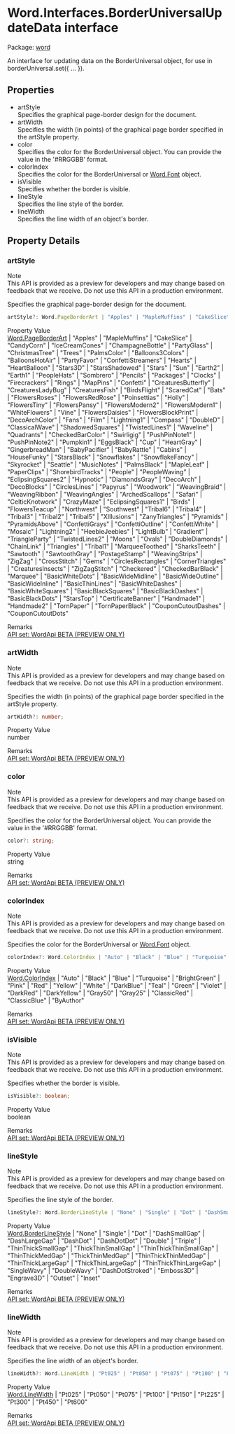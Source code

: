 # Word.Interfaces.BorderUniversalUpdateData interface

Package: [word](/en-us/javascript/api/word)

An interface for updating data on the BorderUniversal object, for use in borderUniversal.set({ ... }).

## Properties

- artStyle  
  Specifies the graphical page-border design for the document.
- artWidth  
  Specifies the width (in points) of the graphical page border specified in the artStyle property.
- color  
  Specifies the color for the BorderUniversal object. You can provide the value in the '#RRGGBB' format.
- colorIndex  
  Specifies the color for the BorderUniversal or [Word.Font](/en-us/javascript/api/word/word.font) object.
- isVisible  
  Specifies whether the border is visible.
- lineStyle  
  Specifies the line style of the border.
- lineWidth  
  Specifies the line width of an object's border.

## Property Details

### artStyle

Note  
This API is provided as a preview for developers and may change based on feedback that we receive. Do not use this API in a production environment.

Specifies the graphical page-border design for the document.

```typescript
artStyle?: Word.PageBorderArt | "Apples" | "MapleMuffins" | "CakeSlice" | "CandyCorn" | "IceCreamCones" | "ChampagneBottle" | "PartyGlass" | "ChristmasTree" | "Trees" | "PalmsColor" | "Balloons3Colors" | "BalloonsHotAir" | "PartyFavor" | "ConfettiStreamers" | "Hearts" | "HeartBalloon" | "Stars3D" | "StarsShadowed" | "Stars" | "Sun" | "Earth2" | "Earth1" | "PeopleHats" | "Sombrero" | "Pencils" | "Packages" | "Clocks" | "Firecrackers" | "Rings" | "MapPins" | "Confetti" | "CreaturesButterfly" | "CreaturesLadyBug" | "CreaturesFish" | "BirdsFlight" | "ScaredCat" | "Bats" | "FlowersRoses" | "FlowersRedRose" | "Poinsettias" | "Holly" | "FlowersTiny" | "FlowersPansy" | "FlowersModern2" | "FlowersModern1" | "WhiteFlowers" | "Vine" | "FlowersDaisies" | "FlowersBlockPrint" | "DecoArchColor" | "Fans" | "Film" | "Lightning1" | "Compass" | "DoubleD" | "ClassicalWave" | "ShadowedSquares" | "TwistedLines1" | "Waveline" | "Quadrants" | "CheckedBarColor" | "Swirligig" | "PushPinNote1" | "PushPinNote2" | "Pumpkin1" | "EggsBlack" | "Cup" | "HeartGray" | "GingerbreadMan" | "BabyPacifier" | "BabyRattle" | "Cabins" | "HouseFunky" | "StarsBlack" | "Snowflakes" | "SnowflakeFancy" | "Skyrocket" | "Seattle" | "MusicNotes" | "PalmsBlack" | "MapleLeaf" | "PaperClips" | "ShorebirdTracks" | "People" | "PeopleWaving" | "EclipsingSquares2" | "Hypnotic" | "DiamondsGray" | "DecoArch" | "DecoBlocks" | "CirclesLines" | "Papyrus" | "Woodwork" | "WeavingBraid" | "WeavingRibbon" | "WeavingAngles" | "ArchedScallops" | "Safari" | "CelticKnotwork" | "CrazyMaze" | "EclipsingSquares1" | "Birds" | "FlowersTeacup" | "Northwest" | "Southwest" | "Tribal6" | "Tribal4" | "Tribal3" | "Tribal2" | "Tribal5" | "XIllusions" | "ZanyTriangles" | "Pyramids" | "PyramidsAbove" | "ConfettiGrays" | "ConfettiOutline" | "ConfettiWhite" | "Mosaic" | "Lightning2" | "HeebieJeebies" | "LightBulb" | "Gradient" | "TriangleParty" | "TwistedLines2" | "Moons" | "Ovals" | "DoubleDiamonds" | "ChainLink" | "Triangles" | "Tribal1" | "MarqueeToothed" | "SharksTeeth" | "Sawtooth" | "SawtoothGray" | "PostageStamp" | "WeavingStrips" | "ZigZag" | "CrossStitch" | "Gems" | "CirclesRectangles" | "CornerTriangles" | "CreaturesInsects" | "ZigZagStitch" | "Checkered" | "CheckedBarBlack" | "Marquee" | "BasicWhiteDots" | "BasicWideMidline" | "BasicWideOutline" | "BasicWideInline" | "BasicThinLines" | "BasicWhiteDashes" | "BasicWhiteSquares" | "BasicBlackSquares" | "BasicBlackDashes" | "BasicBlackDots" | "StarsTop" | "CertificateBanner" | "Handmade1" | "Handmade2" | "TornPaper" | "TornPaperBlack" | "CouponCutoutDashes" | "CouponCutoutDots";
```

Property Value  
[Word.PageBorderArt](/en-us/javascript/api/word/word.pageborderart) | "Apples" | "MapleMuffins" | "CakeSlice" | "CandyCorn" | "IceCreamCones" | "ChampagneBottle" | "PartyGlass" | "ChristmasTree" | "Trees" | "PalmsColor" | "Balloons3Colors" | "BalloonsHotAir" | "PartyFavor" | "ConfettiStreamers" | "Hearts" | "HeartBalloon" | "Stars3D" | "StarsShadowed" | "Stars" | "Sun" | "Earth2" | "Earth1" | "PeopleHats" | "Sombrero" | "Pencils" | "Packages" | "Clocks" | "Firecrackers" | "Rings" | "MapPins" | "Confetti" | "CreaturesButterfly" | "CreaturesLadyBug" | "CreaturesFish" | "BirdsFlight" | "ScaredCat" | "Bats" | "FlowersRoses" | "FlowersRedRose" | "Poinsettias" | "Holly" | "FlowersTiny" | "FlowersPansy" | "FlowersModern2" | "FlowersModern1" | "WhiteFlowers" | "Vine" | "FlowersDaisies" | "FlowersBlockPrint" | "DecoArchColor" | "Fans" | "Film" | "Lightning1" | "Compass" | "DoubleD" | "ClassicalWave" | "ShadowedSquares" | "TwistedLines1" | "Waveline" | "Quadrants" | "CheckedBarColor" | "Swirligig" | "PushPinNote1" | "PushPinNote2" | "Pumpkin1" | "EggsBlack" | "Cup" | "HeartGray" | "GingerbreadMan" | "BabyPacifier" | "BabyRattle" | "Cabins" | "HouseFunky" | "StarsBlack" | "Snowflakes" | "SnowflakeFancy" | "Skyrocket" | "Seattle" | "MusicNotes" | "PalmsBlack" | "MapleLeaf" | "PaperClips" | "ShorebirdTracks" | "People" | "PeopleWaving" | "EclipsingSquares2" | "Hypnotic" | "DiamondsGray" | "DecoArch" | "DecoBlocks" | "CirclesLines" | "Papyrus" | "Woodwork" | "WeavingBraid" | "WeavingRibbon" | "WeavingAngles" | "ArchedScallops" | "Safari" | "CelticKnotwork" | "CrazyMaze" | "EclipsingSquares1" | "Birds" | "FlowersTeacup" | "Northwest" | "Southwest" | "Tribal6" | "Tribal4" | "Tribal3" | "Tribal2" | "Tribal5" | "XIllusions" | "ZanyTriangles" | "Pyramids" | "PyramidsAbove" | "ConfettiGrays" | "ConfettiOutline" | "ConfettiWhite" | "Mosaic" | "Lightning2" | "HeebieJeebies" | "LightBulb" | "Gradient" | "TriangleParty" | "TwistedLines2" | "Moons" | "Ovals" | "DoubleDiamonds" | "ChainLink" | "Triangles" | "Tribal1" | "MarqueeToothed" | "SharksTeeth" | "Sawtooth" | "SawtoothGray" | "PostageStamp" | "WeavingStrips" | "ZigZag" | "CrossStitch" | "Gems" | "CirclesRectangles" | "CornerTriangles" | "CreaturesInsects" | "ZigZagStitch" | "Checkered" | "CheckedBarBlack" | "Marquee" | "BasicWhiteDots" | "BasicWideMidline" | "BasicWideOutline" | "BasicWideInline" | "BasicThinLines" | "BasicWhiteDashes" | "BasicWhiteSquares" | "BasicBlackSquares" | "BasicBlackDashes" | "BasicBlackDots" | "StarsTop" | "CertificateBanner" | "Handmade1" | "Handmade2" | "TornPaper" | "TornPaperBlack" | "CouponCutoutDashes" | "CouponCutoutDots"

Remarks  
[API set: WordApi BETA (PREVIEW ONLY)](/en-us/javascript/api/requirement-sets/word/word-api-requirement-sets)

### artWidth

Note  
This API is provided as a preview for developers and may change based on feedback that we receive. Do not use this API in a production environment.

Specifies the width (in points) of the graphical page border specified in the artStyle property.

```typescript
artWidth?: number;
```

Property Value  
number

Remarks  
[API set: WordApi BETA (PREVIEW ONLY)](/en-us/javascript/api/requirement-sets/word/word-api-requirement-sets)

### color

Note  
This API is provided as a preview for developers and may change based on feedback that we receive. Do not use this API in a production environment.

Specifies the color for the BorderUniversal object. You can provide the value in the '#RRGGBB' format.

```typescript
color?: string;
```

Property Value  
string

Remarks  
[API set: WordApi BETA (PREVIEW ONLY)](/en-us/javascript/api/requirement-sets/word/word-api-requirement-sets)

### colorIndex

Note  
This API is provided as a preview for developers and may change based on feedback that we receive. Do not use this API in a production environment.

Specifies the color for the BorderUniversal or [Word.Font](/en-us/javascript/api/word/word.font) object.

```typescript
colorIndex?: Word.ColorIndex | "Auto" | "Black" | "Blue" | "Turquoise" | "BrightGreen" | "Pink" | "Red" | "Yellow" | "White" | "DarkBlue" | "Teal" | "Green" | "Violet" | "DarkRed" | "DarkYellow" | "Gray50" | "Gray25" | "ClassicRed" | "ClassicBlue" | "ByAuthor";
```

Property Value  
[Word.ColorIndex](/en-us/javascript/api/word/word.colorindex) | "Auto" | "Black" | "Blue" | "Turquoise" | "BrightGreen" | "Pink" | "Red" | "Yellow" | "White" | "DarkBlue" | "Teal" | "Green" | "Violet" | "DarkRed" | "DarkYellow" | "Gray50" | "Gray25" | "ClassicRed" | "ClassicBlue" | "ByAuthor"

Remarks  
[API set: WordApi BETA (PREVIEW ONLY)](/en-us/javascript/api/requirement-sets/word/word-api-requirement-sets)

### isVisible

Note  
This API is provided as a preview for developers and may change based on feedback that we receive. Do not use this API in a production environment.

Specifies whether the border is visible.

```typescript
isVisible?: boolean;
```

Property Value  
boolean

Remarks  
[API set: WordApi BETA (PREVIEW ONLY)](/en-us/javascript/api/requirement-sets/word/word-api-requirement-sets)

### lineStyle

Note  
This API is provided as a preview for developers and may change based on feedback that we receive. Do not use this API in a production environment.

Specifies the line style of the border.

```typescript
lineStyle?: Word.BorderLineStyle | "None" | "Single" | "Dot" | "DashSmallGap" | "DashLargeGap" | "DashDot" | "DashDotDot" | "Double" | "Triple" | "ThinThickSmallGap" | "ThickThinSmallGap" | "ThinThickThinSmallGap" | "ThinThickMedGap" | "ThickThinMedGap" | "ThinThickThinMedGap" | "ThinThickLargeGap" | "ThickThinLargeGap" | "ThinThickThinLargeGap" | "SingleWavy" | "DoubleWavy" | "DashDotStroked" | "Emboss3D" | "Engrave3D" | "Outset" | "Inset";
```

Property Value  
[Word.BorderLineStyle](/en-us/javascript/api/word/word.borderlinestyle) | "None" | "Single" | "Dot" | "DashSmallGap" | "DashLargeGap" | "DashDot" | "DashDotDot" | "Double" | "Triple" | "ThinThickSmallGap" | "ThickThinSmallGap" | "ThinThickThinSmallGap" | "ThinThickMedGap" | "ThickThinMedGap" | "ThinThickThinMedGap" | "ThinThickLargeGap" | "ThickThinLargeGap" | "ThinThickThinLargeGap" | "SingleWavy" | "DoubleWavy" | "DashDotStroked" | "Emboss3D" | "Engrave3D" | "Outset" | "Inset"

Remarks  
[API set: WordApi BETA (PREVIEW ONLY)](/en-us/javascript/api/requirement-sets/word/word-api-requirement-sets)

### lineWidth

Note  
This API is provided as a preview for developers and may change based on feedback that we receive. Do not use this API in a production environment.

Specifies the line width of an object's border.

```typescript
lineWidth?: Word.LineWidth | "Pt025" | "Pt050" | "Pt075" | "Pt100" | "Pt150" | "Pt225" | "Pt300" | "Pt450" | "Pt600";
```

Property Value  
[Word.LineWidth](/en-us/javascript/api/word/word.linewidth) | "Pt025" | "Pt050" | "Pt075" | "Pt100" | "Pt150" | "Pt225" | "Pt300" | "Pt450" | "Pt600"

Remarks  
[API set: WordApi BETA (PREVIEW ONLY)](/en-us/javascript/api/requirement-sets/word/word-api-requirement-sets)